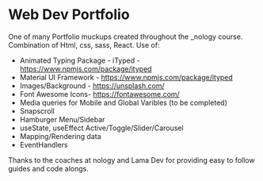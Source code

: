 # Web Dev Portfolio


One of many Portfolio muckups created throughout the _nology course.
Combination of Html, css, sass, React.
Use of:
- Animated Typing Package - iTyped - https://www.npmjs.com/package/ityped
- Material UI Framework - https://www.npmjs.com/package/ityped
- Images/Background - https://unsplash.com/
- Font Awesome Icons- https://fontawesome.com/
- Media queries for Mobile and Global Varibles (to be completed)
- Snapscroll
- Hamburger Menu/Sidebar
- useState, useEffect Active/Toggle/Slider/Carousel
- Mapping/Rendering data
- EventHandlers

Thanks to the coaches at nology and Lama Dev for providing easy to follow guides and code alongs.
